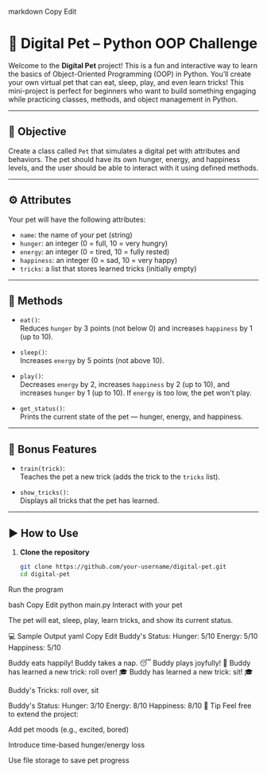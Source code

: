 
markdown
Copy
Edit
# 🐶 Digital Pet – Python OOP Challenge

Welcome to the **Digital Pet** project! This is a fun and interactive way to learn the basics of Object-Oriented Programming (OOP) in Python. You’ll create your own virtual pet that can eat, sleep, play, and even learn tricks! This mini-project is perfect for beginners who want to build something engaging while practicing classes, methods, and object management in Python.

---

## 🧠 Objective

Create a class called `Pet` that simulates a digital pet with attributes and behaviors. The pet should have its own hunger, energy, and happiness levels, and the user should be able to interact with it using defined methods.

---

## ⚙️ Attributes

Your pet will have the following attributes:

- `name`: the name of your pet (string)
- `hunger`: an integer (0 = full, 10 = very hungry)
- `energy`: an integer (0 = tired, 10 = fully rested)
- `happiness`: an integer (0 = sad, 10 = very happy)
- `tricks`: a list that stores learned tricks (initially empty)

---

## 🔧 Methods

- `eat()`:  
  Reduces `hunger` by 3 points (not below 0) and increases `happiness` by 1 (up to 10).

- `sleep()`:  
  Increases `energy` by 5 points (not above 10).

- `play()`:  
  Decreases `energy` by 2, increases `happiness` by 2 (up to 10), and increases `hunger` by 1 (up to 10). If `energy` is too low, the pet won't play.

- `get_status()`:  
  Prints the current state of the pet — hunger, energy, and happiness.

---

## 🎯 Bonus Features

- `train(trick)`:  
  Teaches the pet a new trick (adds the trick to the `tricks` list).

- `show_tricks()`:  
  Displays all tricks that the pet has learned.

---

## ▶️ How to Use

1. **Clone the repository**
   ```bash
   git clone https://github.com/your-username/digital-pet.git
   cd digital-pet
Run the program

bash
Copy
Edit
python main.py
Interact with your pet

The pet will eat, sleep, play, learn tricks, and show its current status.

💻 Sample Output
yaml
Copy
Edit
Buddy's Status:
  Hunger: 5/10
  Energy: 5/10
  Happiness: 5/10

Buddy eats happily!
Buddy takes a nap. 😴
Buddy plays joyfully! 🐾
Buddy has learned a new trick: roll over! 🎓
Buddy has learned a new trick: sit! 🎓

Buddy's Tricks: roll over, sit

Buddy's Status:
  Hunger: 3/10
  Energy: 8/10
  Happiness: 8/10
📌 Tip
Feel free to extend the project:

Add pet moods (e.g., excited, bored)

Introduce time-based hunger/energy loss

Use file storage to save pet progress
